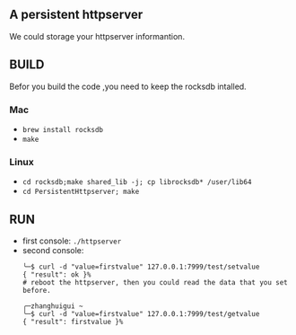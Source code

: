 ## A persistent httpserver
We could storage your httpserver informantion.

## BUILD
Befor you build the code ,you need to keep the rocksdb intalled.

### Mac
- `brew install rocksdb`
- `make`
### Linux
- `cd rocksdb;make shared_lib -j; cp librocksdb* /user/lib64`
- `cd PersistentHttpserver; make`

## RUN
- first console: `./httpserver`
- second console: 
  ```shell
  ╰─$ curl -d "value=firstvalue" 127.0.0.1:7999/test/setvalue
  { "result": ok }%                                                                                                                                                            
  # reboot the httpserver, then you could read the data that you set before.
  
  ╭─zhanghuigui ~ 
  ╰─$ curl -d "value=firstvalue" 127.0.0.1:7999/test/getvalue
  { "result": firstvalue }%  
  ```



